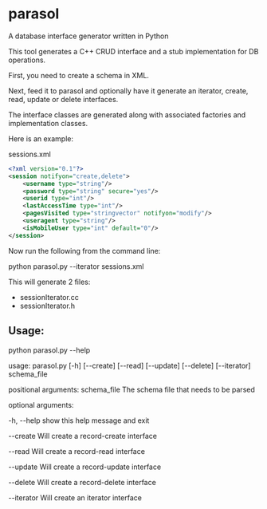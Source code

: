 parasol
=======

A database interface generator written in Python

This tool generates a C++ CRUD interface and a stub implementation for DB operations.


First, you need to create a schema in XML.


Next, feed it to parasol and optionally have it generate an iterator, create, read, update or delete interfaces.


The interface classes are generated along with associated factories and implementation classes.


Here is an example:


sessions.xml 
```xml
<?xml version="0.1"?>
<session notifyon="create,delete">
    <username type="string"/>
    <password type="string" secure="yes"/>
    <userid type="int"/>
    <lastAccessTime type="int"/>
    <pagesVisited type="stringvector" notifyon="modify"/>
    <useragent type="string"/>
    <isMobileUser type="int" default="0"/>
</session>
```

Now run the following from the command line:

python parasol.py --iterator sessions.xml

This will generate 2 files:
 - sessionIterator.cc
 - sessionIterator.h

Usage:
-----
python parasol.py --help


usage: parasol.py [-h] [--create] [--read] [--update] [--delete] [--iterator]
                  schema_file



positional arguments:
  schema_file  The schema file that needs to be parsed



optional arguments:

  -h, --help   show this help message and exit
  
  --create     Will create a record-create interface
  
  --read       Will create a record-read interface
  
  --update     Will create a record-update interface
  
  --delete     Will create a record-delete interface
  
  --iterator   Will create an iterator interface



